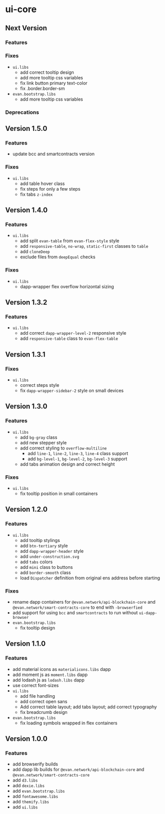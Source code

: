 # ui-core

## Next Version
### Features

### Fixes
- `ui.libs`
  - add correct tooltip design
  - add more tooltip css variables
  - fix link button primary text-color
  - fix .border.border-sm
- `evan.bootstrap.libs`
  - add more tooltip css variables

### Deprecations

## Version 1.5.0
### Features
- update bcc and smartcontracts version

### Fixes
- `ui.libs`
  - add table hover class
  - fix steps for only a few steps
  - fix tabs `z-index`


## Version 1.4.0
### Features
- `ui.libs`
  - add split `evan-table` from `evan-flex-style` style
  - add `responsive-table`, `no-wrap`, `static-first` classes to `table`
  - add `cloneDeep`
  - exclude files from `deepEqual` checks

### Fixes
- `ui.libs`
  - dapp-wrapper flex overflow horizontal sizing 


## Version 1.3.2
### Features
- `ui.libs`
  - add correct `dapp-wrapper-level-2` responsive style
  - add `responsive-table` class to `evan-flex-table`


## Version 1.3.1
### Fixes
- `ui.libs`
  - correct steps style
  - fix `dapp-wrapper-sidebar-2` style on small devices


## Version 1.3.0
### Features
- `ui.libs`
  - add `bg-gray` class
  - add new stepper style
  - add correct styling to `overflow-multiline`
    - add `line-1`, `line-2`, `line-3`, `line-4` class support
    - add `bg-level-1`, `bg-level-2`, `bg-level-3` support
  - add tabs animation design and correct height

### Fixes
- `ui.libs`
  - fix tooltip position in small containers


## Version 1.2.0
### Features
- `ui.libs`
  - add tooltip stylings
  - add `btn-tertiary` style
  - add `dapp-wrapper-header` style
  - add `under-construction.svg`
  - add `tabs` colors
  - add `mini` class to buttons
  - add `border-smooth` class
  - load `Dispatcher` definition from original ens address before starting

### Fixes
- rename dapp containers for `@evan.network/api-blockchain-core` and `@evan.network/smart-contracts-core` to end with `-browserfied`
- add support for using `bcc` and `smartcontracts` to run without `ui-dapp-browser`
- `evan.bootstrap.libs`
  - fix tooltip design


## Version 1.1.0
### Features
- add material icons as `materialicons.libs` dapp
- add moment js as `moment.libs` dapp
- add lodash js as `lodash.libs` dapp
- use correct font-sizes
- `ui.libs`
  - add file handling
  - add correct open sans
  - Add correct table layout; add tabs layout; add correct typography
  - fix breadcrumb design
- `evan.bootstrap.libs`
  - fix loading symbols wrapped in flex containers


## Version 1.0.0
### Features
- add browserify builds
- add dapp lib builds for `@evan.network/api-blockchain-core` and `@evan.network/smart-contracts-core`
- add `d3.libs`
- add `dexie.libs`
- add `evan.bootstrap.libs`
- add `fontawesome.libs`
- add `themify.libs`
- add `ui.libs`
